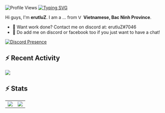 ![Profile Views](https://komarev.com/ghpvc/?username=erutluZZ&color=22db3f&style=flat-square)
[![Typing SVG](https://readme-typing-svg.herokuapp.com?font=Fira+Code&size=28&pause=1000&width=435&color=6BF765&lines=Hey!+I'm+erutluZ)](https://github.com/erutluZZ)

Hi guys, I'm **erutluZ**. I am a ... from <img alt="Vietnamese Flag" src="https://cdn.countryflags.com/thumbs/vietnam/flag-400.png" width="13" /> **Vietnamese, Bac Ninh Province**.

- 💼 Want work done? Contact me on discord at: erutluZ#7046
- 💬 Do add me on discord or facebook too if you just want to have a chat!

[![Discord Presence](https://lanyard.cnrad.dev/api/921061399378165782)](https://discord.com/users/921061399378165782)

<h2>⚡ Recent Activity</h2>
<img align="center" style="padding=0;" src="https://github-readme-activity-graph.vercel.app/graph?username=erutluZ&theme=react-dark&hide_border=true" />

<h2>⚡ Stats</h2>

<!--START_SECTION:waka-->
<!--END_SECTION:waka-->

<p align="left">
 <table>
  <tr>
    <td align="center" style="padding=0;width=50%;">
      <img align="center" style="padding=0;" src="https://github-readme-stats.vercel.app/api?username=erutluZZ&count_private=true&show_icons=true&theme=merko&include_all_commits=true" />
    </td>
    <td align="center" style="padding=0;width=50%;">
      <img align="center" style="padding=0;" src="https://github-readme-stats.vercel.app/api/wakatime?username=erutluZ&theme=react&hide_border=true" />
    </td>
  </tr>
</table>
</p>
